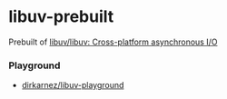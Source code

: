 libuv-prebuilt
==============
Prebuilt of [libuv/libuv: Cross-platform asynchronous I/O](https://github.com/libuv/libuv)

### Playground
- [dirkarnez/libuv-playground](https://github.com/dirkarnez/libuv-playground)